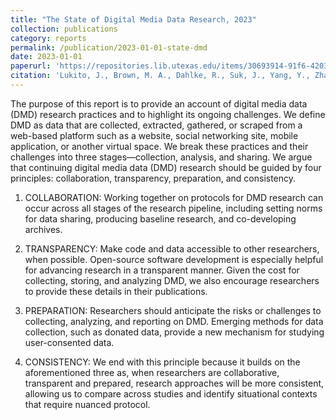 ```yaml
---
title: "The State of Digital Media Data Research, 2023"
collection: publications
category: reports
permalink: /publication/2023-01-01-state-dmd
date: 2023-01-01
paperurl: 'https://repositories.lib.utexas.edu/items/30693914-91f6-4203-8449-2e8313fc628f'
citation: 'Lukito, J., Brown, M. A., Dahlke, R., Suk, J., Yang, Y., Zhang, Y., ... & Soorholtz, K. (2023). The state of digital media data research, 2023. http://dx.doi.org/10.26153/tsw/46177'
---
```


The purpose of this report is to provide an account of digital media data (DMD) research practices and to highlight its ongoing challenges. We define DMD as data that are collected, extracted, gathered, or scraped from a web-based platform such as a website, social networking site, mobile application, or another virtual space. We break these practices and their challenges into three stages—collection, analysis, and sharing. We argue that continuing digital media data (DMD) research should be guided by four principles: collaboration, transparency, preparation, and consistency.

1. COLLABORATION: Working together on protocols for DMD research can occur across all stages of the research pipeline, including setting norms for data sharing, producing baseline research, and co-developing archives.

2. TRANSPARENCY: Make code and data accessible to other researchers, when possible. Open-source software development is especially helpful for advancing research in a transparent manner. Given the cost for collecting, storing, and analyzing DMD, we also encourage researchers to provide these details in their publications.

3. PREPARATION: Researchers should anticipate the risks or challenges to collecting, analyzing, and reporting on DMD. Emerging methods for data collection, such as donated data, provide a new mechanism for studying user-consented data.

4. CONSISTENCY: We end with this principle because it builds on the aforementioned three as, when researchers are collaborative, transparent and prepared, research approaches will be more consistent, allowing us to compare across studies and identify situational contexts that require nuanced protocol.